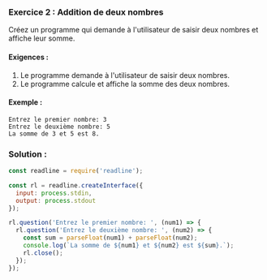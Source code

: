 ### Exercice 2 : Addition de deux nombres
Créez un programme qui demande à l'utilisateur de saisir deux nombres et affiche leur somme.

#### Exigences :
1. Le programme demande à l'utilisateur de saisir deux nombres.
2. Le programme calcule et affiche la somme des deux nombres.

#### Exemple :
```
Entrez le premier nombre: 3
Entrez le deuxième nombre: 5
La somme de 3 et 5 est 8.
```

### Solution :

```javascript
const readline = require('readline');

const rl = readline.createInterface({
  input: process.stdin,
  output: process.stdout
});

rl.question('Entrez le premier nombre: ', (num1) => {
  rl.question('Entrez le deuxième nombre: ', (num2) => {
    const sum = parseFloat(num1) + parseFloat(num2);
    console.log(`La somme de ${num1} et ${num2} est ${sum}.`);
    rl.close();
  });
});
```